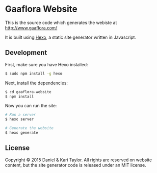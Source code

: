 # Gaaflora Website
This is the source code which generates the webiste at http://www.gaaflora.com/

It is built using [Hexo](http://hexo.io/), a static site generator written in Javascript.

## Development
First, make sure you have Hexo installed:

```bash
$ sudo npm install -g hexo
```

Next, install the dependencies:

```bash
$ cd gaaflora-website
$ npm install
```

Now you can run the site:

```bash
# Run a server
$ hexo server

# Generate the website
$ hexo generate
```

## License
Copyright &copy; 2015 Daniel & Kari Taylor. All rights are reserved on website content, but the site generator code is released under an MIT license.
